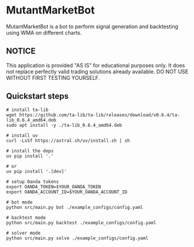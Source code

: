 # MutantMarketBot

MutantMarketBot is a bot to perform signal generation and backtesting using WMA on different charts.

## NOTICE

This application is provided "AS IS" for educational purposes only. It does not replace perfectly valid trading
solutions already available. DO NOT USE WITHOUT FIRST TESTING YOURSELF.

## Quickstart steps

```shell
# install ta-lib
wget https://github.com/ta-lib/ta-lib/releases/download/v0.6.4/ta-lib_0.6.4_amd64.deb
sudo apt install -y ./ta-lib_0.6.4_amd64.deb

# install uv
curl -LsSf https://astral.sh/uv/install.sh | sh

# install the deps
uv pip install '.'

# or
uv pip install '.[dev]'

# setup Oanda tokens
export OANDA_TOKEN=$YOUR_OANDA_TOKEN
export OANDA_ACCOUNT_ID=$YOUR_OANDA_ACCOUNT_ID

# bot mode
python src/main.py bot ./example_configs/config.yaml

# backtest mode 
python src/main.py backtest ./example_configs/config.yaml

# solver mode
python src/main.py solve ./example_configs/config.yaml
```
